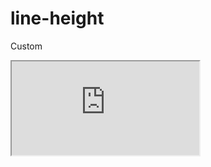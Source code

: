 ---
---

# line-height

Custom

<div class="iframe_code"><iframe src="https://lstyle.larico.net/dist/line-height.css" allowfullscreen></iframe></div>
